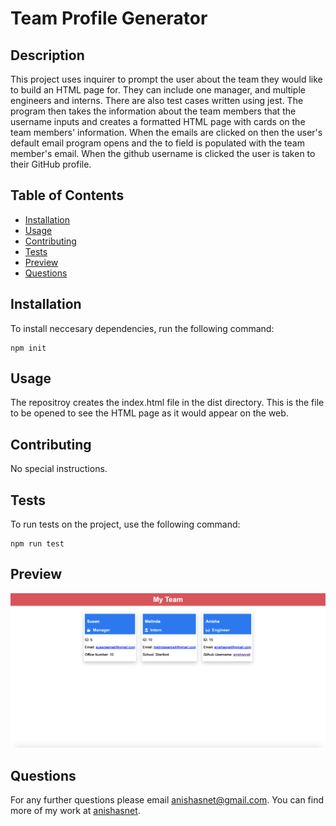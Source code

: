 
# Team Profile Generator

## Description
This project uses inquirer to prompt the user about the team they would like to build an HTML page for. They can include one manager, and multiple engineers and interns. There are also test cases written using jest. The program then takes the information about the team members that the username inputs and creates a formatted HTML page with cards on the team members' information. When the emails are clicked on then the user's default email program opens and the to field is populated with the team member's email. When the github username is clicked the user is taken to their GitHub profile. 

<!-- Here is a walkthrough to better understand the project: https://drive.google.com/file/d/1IB1Y9aM82esGVwzW4kFnWZmODTOObNPF/view?usp=sharing
-->


## Table of Contents
* [Installation](#installation)
* [Usage](#usage)
* [Contributing](#contributing)
* [Tests](#tests)
* [Preview](#preview)
* [Questions](#questions)

## Installation

To install neccesary dependencies, run the following command:

```
npm init
```

## Usage

The repositroy creates the index.html file in the dist directory. This is the file to be opened to see the HTML page as it would appear on the web.

## Contributing

No special instructions.

## Tests

To run tests on the project, use the following command:


```
npm run test
```

## Preview
![Preview of HTML](./images/image1.png)

## Questions

For any further questions please email anishasnet@gmail.com. You can find more of my work at [anishasnet](https://github.com/anishasnet).
    